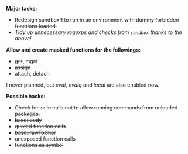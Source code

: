 **Major tasks:**

 * ~~Redesign sandboxR to run in an environment with dummy forbidden functions loaded.~~
 * _Tidy up unnecessary regexps and checks from `sandbox` thanks to the above!_

**Allow and create masked functions for the followings:**

 * ~~get~~, mget
 * ~~assign~~
 * attach, detach

I never planned, but _eval_, _evalq_ and _local_ are also enabled now.

**Possible hacks:**

 * ~~Check for `::` in calls not to allow running commands from unloaded packages.~~
 * ~~base::body~~
 * ~~quoted function calls~~
 * ~~base::rawToChar~~
 * ~~unexposed function calls~~
 * ~~functions as symbol~~ 